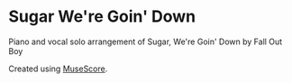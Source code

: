 # Sugar We're Goin' Down

Piano and vocal solo arrangement of Sugar, We're Goin' Down by Fall Out Boy

Created using [MuseScore](https://musescore.org/).
